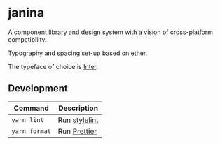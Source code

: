 # janina

A component library and design system with a vision of cross-platform compatibility.

Typography and spacing set-up based on [ether](https://github.com/wearethescenery/ether).

The typeface of choice is [Inter](https://github.com/rsms/inter).

## Development

| Command       | Description                                             |
| ------------- | ------------------------------------------------------- |
| `yarn lint`   | Run [stylelint](https://github.com/stylelint/stylelint) |
| `yarn format` | Run [Prettier](https://github.com/prettier/prettier)    |
